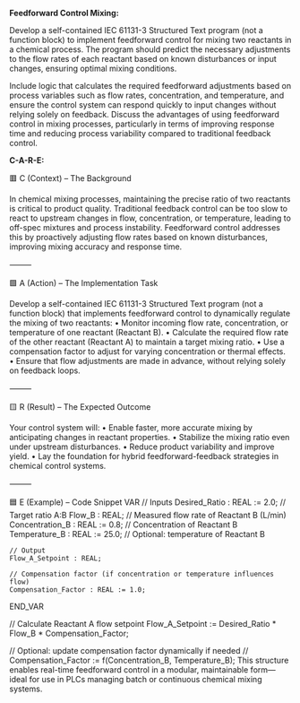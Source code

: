 **Feedforward Control Mixing:**

Develop a self-contained IEC 61131-3 Structured Text program (not a function block) to implement feedforward control for mixing two reactants in a chemical process. The program should predict the necessary adjustments to the flow rates of each reactant based on known disturbances or input changes, ensuring optimal mixing conditions.

Include logic that calculates the required feedforward adjustments based on process variables such as flow rates, concentration, and temperature, and ensure the control system can respond quickly to input changes without relying solely on feedback. Discuss the advantages of using feedforward control in mixing processes, particularly in terms of improving response time and reducing process variability compared to traditional feedback control.

**C-A-R-E:**

🟥 C (Context) – The Background

In chemical mixing processes, maintaining the precise ratio of two reactants is critical to product quality. Traditional feedback control can be too slow to react to upstream changes in flow, concentration, or temperature, leading to off-spec mixtures and process instability. Feedforward control addresses this by proactively adjusting flow rates based on known disturbances, improving mixing accuracy and response time.

⸻

🟩 A (Action) – The Implementation Task

Develop a self-contained IEC 61131-3 Structured Text program (not a function block) that implements feedforward control to dynamically regulate the mixing of two reactants:
	•	Monitor incoming flow rate, concentration, or temperature of one reactant (Reactant B).
	•	Calculate the required flow rate of the other reactant (Reactant A) to maintain a target mixing ratio.
	•	Use a compensation factor to adjust for varying concentration or thermal effects.
	•	Ensure that flow adjustments are made in advance, without relying solely on feedback loops.

⸻

🟨 R (Result) – The Expected Outcome

Your control system will:
	•	Enable faster, more accurate mixing by anticipating changes in reactant properties.
	•	Stabilize the mixing ratio even under upstream disturbances.
	•	Reduce product variability and improve yield.
	•	Lay the foundation for hybrid feedforward-feedback strategies in chemical control systems.

⸻

🟦 E (Example) – Code Snippet
VAR
    // Inputs
    Desired_Ratio : REAL := 2.0;        // Target ratio A:B
    Flow_B : REAL;                      // Measured flow rate of Reactant B (L/min)
    Concentration_B : REAL := 0.8;      // Concentration of Reactant B
    Temperature_B : REAL := 25.0;       // Optional: temperature of Reactant B

    // Output
    Flow_A_Setpoint : REAL;

    // Compensation factor (if concentration or temperature influences flow)
    Compensation_Factor : REAL := 1.0;  
END_VAR

// Calculate Reactant A flow setpoint
Flow_A_Setpoint := Desired_Ratio * Flow_B * Compensation_Factor;

// Optional: update compensation factor dynamically if needed
// Compensation_Factor := f(Concentration_B, Temperature_B);
This structure enables real-time feedforward control in a modular, maintainable form—ideal for use in PLCs managing batch or continuous chemical mixing systems.
